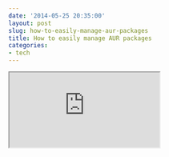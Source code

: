```yaml
---
date: '2014-05-25 20:35:00'
layout: post
slug: how-to-easily-manage-aur-packages
title: How to easily manage AUR packages
categories:
- tech
---
```


<iframe class="youtube" src="http://www.youtube.com/embed/JKPBfyJUeMg"></iframe>
